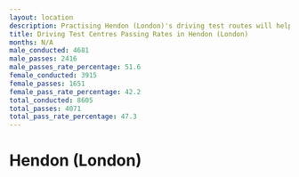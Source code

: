 ```yaml
---
layout: location
description: Practising Hendon (London)'s driving test routes will help you become more confident in your gear-changing abilities.
title: Driving Test Centres Passing Rates in Hendon (London)
months: N/A
male_conducted: 4681
male_passes: 2416
male_passes_rate_percentage: 51.6
female_conducted: 3915
female_passes: 1651
female_pass_rate_percentage: 42.2
total_conducted: 8605
total_passes: 4071
total_pass_rate_percentage: 47.3
---
```


# Hendon (London)
